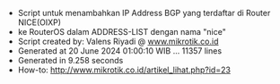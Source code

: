 - Script untuk menambahkan IP Address BGP yang terdaftar di Router NICE(OIXP)
- ke RouterOS dalam ADDRESS-LIST dengan nama "nice"
- Script created by: Valens Riyadi @ www.mikrotik.co.id
- Generated at 20 June 2024 01:00:10 WIB ... 11357 lines
- Generated in 9.258 seconds
- How-to: http://www.mikrotik.co.id/artikel_lihat.php?id=23
